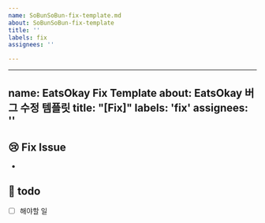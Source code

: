 ```yaml
---
name: SoBunSoBun-fix-template.md
about: SoBunSoBun-fix-template
title: ''
labels: fix
assignees: ''

---
```


---
name: EatsOkay Fix Template
about: EatsOkay 버그 수정 템플릿
title: "[Fix]"
labels: 'fix'
assignees: ''
---

## 😢 Fix Issue
<!-- 버그 수정 내역을 작성해주세요 -->
<!-- 스크린 샷, 작동 환경 (OS, device 등)과 관련이 있다면 추가해주세요 -->
- 

## 📝 todo
- [ ] 해야할 일
